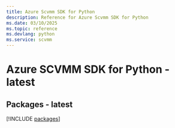 ```yaml
---
title: Azure Scvmm SDK for Python
description: Reference for Azure Scvmm SDK for Python
ms.date: 03/10/2025
ms.topic: reference
ms.devlang: python
ms.service: scvmm
---
```

# Azure SCVMM SDK for Python - latest
## Packages - latest
[!INCLUDE [packages](scvmm-index.md)]